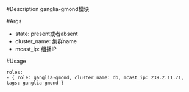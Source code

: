 #Description
ganglia-gmond模块

#Args
* state: present或者absent
* cluster_name: 集群name
* mcast_ip: 组播IP

#Usage
```
roles:  
- { role: ganglia-gmond, cluster_name: db, mcast_ip: 239.2.11.71, tags: ganglia-gmond }
```
